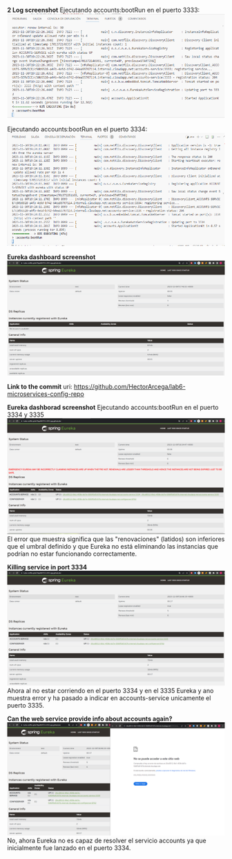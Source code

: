 **2 Log screenshot**
Ejecutando accounts:bootRun en el puerto 3333:
![Alt text](image-2.png)

Ejecutando accounts:bootRun en el puerto 3334:
![Alt text](image.png)

**Eureka dashboard screenshot**
![Alt text](image-3.png)

**Link to the commit**
uri: https://github.com/HectorArcega/lab6-microservices-config-repo

**Eureka dashborad screenshot**
Ejecutando accounts:bootRun en el puerto 3334 y 3335
![Alt text](image-1.png)
El error que muestra significa que las "renovaciones" (latidos) son inferiores que el umbral definido y que Eureka no está eliminando las instancias que podrían no estar funcionando correctamente.

**Killing service in port 3334**
![Alt text](image-4.png)
Ahora al no estar corriendo en el puerto 3334 y en el 3335 Eureka y ano muestra error y ha pasado a indicar en accounts-service unicamente el puerto 3335.

**Can the web service provide info about accounts again?**
![Alt text](image-5.png)
No, ahora Eureka no es capaz de resolver el servicio accounts ya que inicialmente fue lanzado en el puerto 3334.